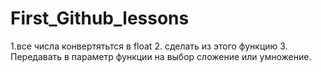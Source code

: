 # First_Github_lessons
1.все числа конвертятьтся в float
2. сделать из этого функцию
3. Передавать в параметр функции на выбор сложение или умножение.
